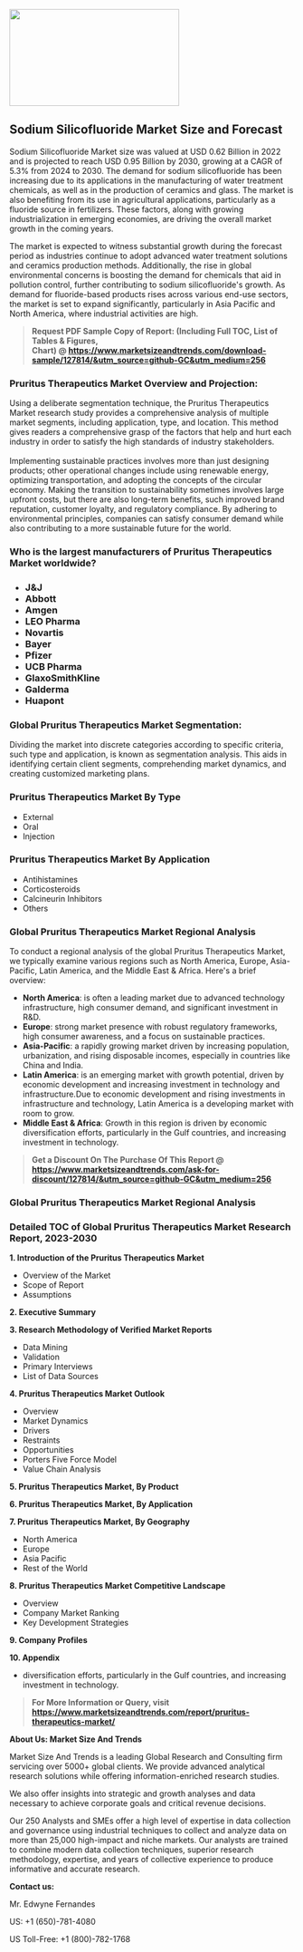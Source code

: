 <p><img class="alignnone size-medium wp-image-20088" src="https://ffe5etoiles.com/wp-content/uploads/2024/12/MST1-300x171.png" alt="" width="300" height="171" /></p><h2>Sodium Silicofluoride Market Size and Forecast</h2><p>Sodium Silicofluoride Market size was valued at USD 0.62 Billion in 2022 and is projected to reach USD 0.95 Billion by 2030, growing at a CAGR of 5.3% from 2024 to 2030. The demand for sodium silicofluoride has been increasing due to its applications in the manufacturing of water treatment chemicals, as well as in the production of ceramics and glass. The market is also benefiting from its use in agricultural applications, particularly as a fluoride source in fertilizers. These factors, along with growing industrialization in emerging economies, are driving the overall market growth in the coming years.</p><p>The market is expected to witness substantial growth during the forecast period as industries continue to adopt advanced water treatment solutions and ceramics production methods. Additionally, the rise in global environmental concerns is boosting the demand for chemicals that aid in pollution control, further contributing to sodium silicofluoride's growth. As demand for fluoride-based products rises across various end-use sectors, the market is set to expand significantly, particularly in Asia Pacific and North America, where industrial activities are high.</p></p><blockquote id="" class=""><strong>Request PDF Sample Copy of Report: (Including Full TOC, List of Tables &amp; Figures, Chart)&nbsp;@&nbsp;<strong><a href="https://www.marketsizeandtrends.com/download-sample/127814/&utm_source=github-GC&utm_medium=256" target="_blank">https://www.marketsizeandtrends.com/download-sample/127814/&utm_source=github-GC&utm_medium=256</a></strong></strong></blockquote><h3 id="" class="">Pruritus Therapeutics Market&nbsp;Overview and Projection:</h3><p id="" class="">Using a deliberate segmentation technique, the Pruritus Therapeutics Market research study provides a comprehensive analysis of multiple market segments, including application, type, and location. This method gives readers a comprehensive grasp of the factors that help and hurt each industry in order to satisfy the high standards of industry stakeholders. <br /> <br />Implementing sustainable practices involves more than just designing products; other operational changes include using renewable energy, optimizing transportation, and adopting the concepts of the circular economy. Making the transition to sustainability sometimes involves large upfront costs, but there are also long-term benefits, such improved brand reputation, customer loyalty, and regulatory compliance. By adhering to environmental principles, companies can satisfy consumer demand while also contributing to a more sustainable future for the world.</p><h3 id="" class="">Who is the largest manufacturers of&nbsp;Pruritus Therapeutics Market worldwide?</h3><h3 class=""><p><ul><li>J&J </li><li> Abbott </li><li> Amgen </li><li> LEO Pharma </li><li> Novartis </li><li> Bayer </li><li> Pfizer </li><li> UCB Pharma </li><li> GlaxoSmithKline </li><li> Galderma </li><li> Huapont</li></ul></p></h3><h3 id="" class="">Global&nbsp;Pruritus Therapeutics Market Segmentation:</h3><p id="" class="">Dividing the market into discrete categories according to specific criteria, such type and application, is known as segmentation analysis. This aids in identifying certain client segments, comprehending market dynamics, and creating customized marketing plans.</p><h3 id="" class="">Pruritus Therapeutics Market&nbsp;By Type</h3><p><p><ul><li>External</li><li> Oral</li><li> Injection</p></li></ul></p></p><h3 id="" class="">Pruritus Therapeutics Market&nbsp;By Application</h3><p class=""><p><ul><li>Antihistamines</li><li> Corticosteroids</li><li> Calcineurin Inhibitors</li><li> Others</li></ul></p></p><h3 id="" class="">Global Pruritus Therapeutics Market Regional Analysis</h3><p id="" class="">To conduct a regional analysis of the global Pruritus Therapeutics Market, we typically examine various regions such as North America, Europe, Asia-Pacific, Latin America, and the Middle East &amp; Africa. Here's a brief overview:</p><ul><li><strong>North America</strong>: is often a leading market due to advanced technology infrastructure, high consumer demand, and significant investment in R&amp;D.</li><li><strong>Europe</strong>: strong market presence with robust regulatory frameworks, high consumer awareness, and a focus on sustainable practices.</li><li><strong>Asia-Pacific</strong>: a rapidly growing market driven by increasing population, urbanization, and rising disposable incomes, especially in countries like China and India.</li><li><strong>Latin America</strong>: is an emerging market with growth potential, driven by economic development and increasing investment in technology and infrastructure.Due to economic development and rising investments in infrastructure and technology, Latin America is a developing market with room to grow.</li><li><strong>Middle East &amp; Africa</strong>: Growth in this region is driven by economic diversification efforts, particularly in the Gulf countries, and increasing investment in technology.</li></ul><blockquote id="" class=""><strong>Get a Discount On The Purchase Of This Report @ <strong><a href="https://www.marketsizeandtrends.com/ask-for-discount/127814/&utm_source=github-GC&utm_medium=256" target="_blank">https://www.marketsizeandtrends.com/ask-for-discount/127814/&utm_source=github-GC&utm_medium=256</a></strong></strong></blockquote><h3 id="" class="">Global Pruritus Therapeutics Market Regional Analysis</h3><h3 id="" class="">Detailed TOC of Global Pruritus Therapeutics Market Research Report, 2023-2030</h3><p id="" class=""><strong>1. Introduction of the Pruritus Therapeutics Market</strong></p><ul><li>Overview of the Market</li><li>Scope of Report</li><li>Assumptions</li></ul><p id="" class=""><strong>2. Executive Summary</strong></p><p id="" class=""><strong>3. Research Methodology of Verified Market Reports</strong></p><ul><li>Data Mining</li><li>Validation</li><li>Primary Interviews</li><li>List of Data Sources</li></ul><p id="" class=""><strong>4. Pruritus Therapeutics Market Outlook</strong></p><ul><li>Overview</li><li>Market Dynamics</li><li>Drivers</li><li>Restraints</li><li>Opportunities</li><li>Porters Five Force Model</li><li>Value Chain Analysis</li></ul><p id="" class=""><strong>5. Pruritus Therapeutics Market, By Product</strong></p><p id="" class=""><strong>6. Pruritus Therapeutics Market, By Application</strong></p><p id="" class=""><strong>7. Pruritus Therapeutics Market, By Geography</strong></p><ul><li>North America</li><li>Europe</li><li>Asia Pacific</li><li>Rest of the World</li></ul><p id="" class=""><strong>8. Pruritus Therapeutics Market Competitive Landscape</strong></p><ul><li>Overview</li><li>Company Market Ranking</li><li>Key Development Strategies</li></ul><p id="" class=""><strong>9. Company Profiles</strong></p><p id="" class=""><strong>10. Appendix</strong></p><ul><li>diversification efforts, particularly in the Gulf countries, and increasing investment in technology.</li></ul><blockquote id="" class=""><strong>For More Information or Query, visit <strong><strong><a href="https://www.marketsizeandtrends.com/report/pruritus-therapeutics-market/" target="_blank">https://www.marketsizeandtrends.com/report/pruritus-therapeutics-market/</a></strong></strong></strong></blockquote><p id="" class=""><strong>About Us: Market Size And Trends</strong></p><p id="" class="">Market Size And Trends is a leading Global Research and Consulting firm servicing over 5000+ global clients. We provide advanced analytical research solutions while offering information-enriched research studies.</p><p id="" class="">We also offer insights into strategic and growth analyses and data necessary to achieve corporate goals and critical revenue decisions.</p><p id="" class="">Our 250 Analysts and SMEs offer a high level of expertise in data collection and governance using industrial techniques to collect and analyze data on more than 25,000 high-impact and niche markets. Our analysts are trained to combine modern data collection techniques, superior research methodology, expertise, and years of collective experience to produce informative and accurate research.</p><p id="" class=""><strong>Contact us:</strong></p><p id="" class="">Mr. Edwyne Fernandes</p><p id="" class="">US: +1 (650)-781-4080</p><p id="" class="">US Toll-Free: +1 (800)-782-1768</p>
